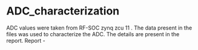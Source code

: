 # ADC_characterization
ADC values were taken from RF-SOC zynq zcu 11 . The data present in the files was used to characterize the ADC. The details are present in the report.
Report - 
